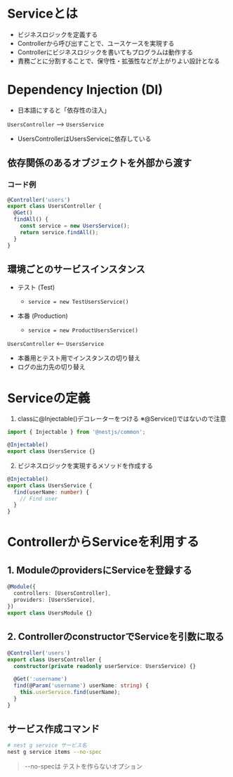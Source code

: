 # Serviceとは

- ビジネスロジックを定義する
- Controllerから呼び出すことで、ユースケースを実現する
- Controllerにビジネスロジックを書いてもプログラムは動作する
- 責務ごとに分割することで、保守性・拡張性などが上がりよい設計となる

# Dependency Injection (DI)

- 日本語にすると「依存性の注入」

```UsersController``` --> ```UsersService```
- UsersControllerはUsersServiceに依存している

##  依存関係のあるオブジェクトを外部から渡す
### コード例

```typescript
@Controller('users')
export class UsersController {
  @Get()
  findAll() {
    const service = new UsersService();
    return service.findAll();
  }
}
```

## 環境ごとのサービスインスタンス

- テスト (Test)
  - `service = new TestUsersService()`

- 本番 (Production)
  - `service = new ProductUsersService()`


```UsersController``` <-- ```UsersService```
- 本番用とテスト用でインスタンスの切り替え
- ログの出力先の切り替え

# Serviceの定義

1. classに@Injectable()デコレーターをつける ※@Service()ではないので注意

```typescript
import { Injectable } from '@nestjs/common';

@Injectable()
export class UsersService {}
```

2. ビジネスロジックを実現するメソッドを作成する

```typescript
@Injectable()
export class UsersService {
  find(userName: number) {
    // Find user
  }
}
```

# ControllerからServiceを利用する

## 1. ModuleのprovidersにServiceを登録する

```typescript
@Module({
  controllers: [UsersController],
  providers: [UsersService],
})
export class UsersModule {}
```

## 2. ControllerのconstructorでServiceを引数に取る

```typescript
@Controller('users')
export class UsersController {
  constructor(private readonly userService: UsersService) {}

  @Get(':username')
  find(@Param('username') userName: string) {
    this.userService.find(userName);
  }
}
```

## サービス作成コマンド
```bash
# nest g service サービス名
nest g service items --no-spec
```
> --no-specは テストを作らないオプション